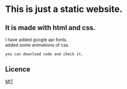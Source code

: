 # This is just a static website.
## It is made with html and css.
I have added google api fonts.<br>
added some animations of css.
```
you can download code and check it.
```
## Licence
[MIT](https://choosealicense.com/licenses/mit)
